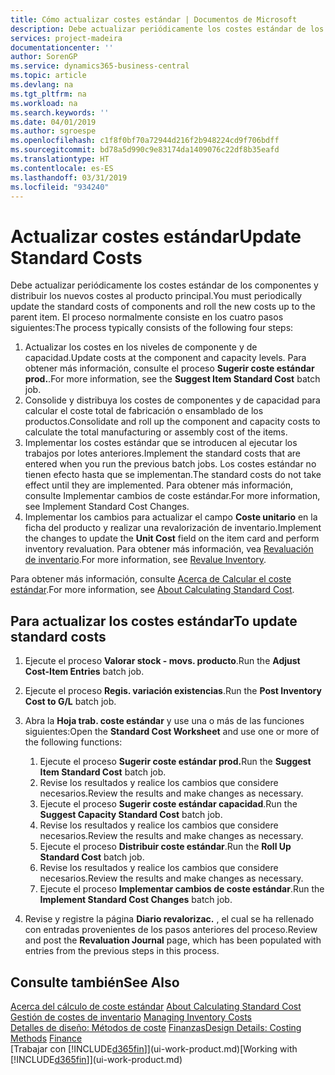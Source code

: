 ```yaml
---
title: Cómo actualizar costes estándar | Documentos de Microsoft
description: Debe actualizar periódicamente los costes estándar de los componentes y distribuir los nuevos costes al producto principal.
services: project-madeira
documentationcenter: ''
author: SorenGP
ms.service: dynamics365-business-central
ms.topic: article
ms.devlang: na
ms.tgt_pltfrm: na
ms.workload: na
ms.search.keywords: ''
ms.date: 04/01/2019
ms.author: sgroespe
ms.openlocfilehash: c1f8f0bf70a72944d216f2b948224cd9f706bdff
ms.sourcegitcommit: bd78a5d990c9e83174da1409076c22df8b35eafd
ms.translationtype: HT
ms.contentlocale: es-ES
ms.lasthandoff: 03/31/2019
ms.locfileid: "934240"
---
```

# <a name="update-standard-costs"></a><span data-ttu-id="09b95-103">Actualizar costes estándar</span><span class="sxs-lookup"><span data-stu-id="09b95-103">Update Standard Costs</span></span>
<span data-ttu-id="09b95-104">Debe actualizar periódicamente los costes estándar de los componentes y distribuir los nuevos costes al producto principal.</span><span class="sxs-lookup"><span data-stu-id="09b95-104">You must periodically update the standard costs of components and roll the new costs up to the parent item.</span></span> <span data-ttu-id="09b95-105">El proceso normalmente consiste en los cuatro pasos siguientes:</span><span class="sxs-lookup"><span data-stu-id="09b95-105">The process typically consists of the following four steps:</span></span>  

1.  <span data-ttu-id="09b95-106">Actualizar los costes en los niveles de componente y de capacidad.</span><span class="sxs-lookup"><span data-stu-id="09b95-106">Update costs at the component and capacity levels.</span></span> <span data-ttu-id="09b95-107">Para obtener más información, consulte el proceso **Sugerir coste estándar prod.**.</span><span class="sxs-lookup"><span data-stu-id="09b95-107">For more information, see the **Suggest Item Standard Cost** batch job.</span></span>  
2.  <span data-ttu-id="09b95-108">Consolide y distribuya los costes de componentes y de capacidad para calcular el coste total de fabricación o ensamblado de los productos.</span><span class="sxs-lookup"><span data-stu-id="09b95-108">Consolidate and roll up the component and capacity costs to calculate the total manufacturing or assembly cost of the items.</span></span>  
3.  <span data-ttu-id="09b95-109">Implementar los costes estándar que se introducen al ejecutar los trabajos por lotes anteriores.</span><span class="sxs-lookup"><span data-stu-id="09b95-109">Implement the standard costs that are entered when you run the previous batch jobs.</span></span> <span data-ttu-id="09b95-110">Los costes estándar no tienen efecto hasta que se implementan.</span><span class="sxs-lookup"><span data-stu-id="09b95-110">The standard costs do not take effect until they are implemented.</span></span> <span data-ttu-id="09b95-111">Para obtener más información, consulte Implementar cambios de coste estándar.</span><span class="sxs-lookup"><span data-stu-id="09b95-111">For more information, see Implement Standard Cost Changes.</span></span>  
4.  <span data-ttu-id="09b95-112">Implementar los cambios para actualizar el campo **Coste unitario** en la ficha del producto y realizar una revalorización de inventario.</span><span class="sxs-lookup"><span data-stu-id="09b95-112">Implement the changes to update the **Unit Cost** field on the item card and perform inventory revaluation.</span></span> <span data-ttu-id="09b95-113">Para obtener más información, vea [Revaluación de inventario](inventory-how-revalue-inventory.md).</span><span class="sxs-lookup"><span data-stu-id="09b95-113">For more information, see [Revalue Inventory](inventory-how-revalue-inventory.md).</span></span>  

<span data-ttu-id="09b95-114">Para obtener más información, consulte [Acerca de Calcular el coste estándar](finance-about-calculating-standard-cost.md).</span><span class="sxs-lookup"><span data-stu-id="09b95-114">For more information, see [About Calculating Standard Cost](finance-about-calculating-standard-cost.md).</span></span>  
## <a name="to-update-standard-costs"></a><span data-ttu-id="09b95-115">Para actualizar los costes estándar</span><span class="sxs-lookup"><span data-stu-id="09b95-115">To update standard costs</span></span>  
1.  <span data-ttu-id="09b95-116">Ejecute el proceso **Valorar stock - movs. producto**.</span><span class="sxs-lookup"><span data-stu-id="09b95-116">Run the **Adjust Cost-Item Entries** batch job.</span></span>  
2.  <span data-ttu-id="09b95-117">Ejecute el proceso **Regis. variación existencias**.</span><span class="sxs-lookup"><span data-stu-id="09b95-117">Run the **Post Inventory Cost to G/L** batch job.</span></span>  
3.  <span data-ttu-id="09b95-118">Abra la **Hoja trab. coste estándar** y use una o más de las funciones siguientes:</span><span class="sxs-lookup"><span data-stu-id="09b95-118">Open the **Standard Cost Worksheet** and use one or more of the following functions:</span></span>  

    1.  <span data-ttu-id="09b95-119">Ejecute el proceso **Sugerir coste estándar prod.**</span><span class="sxs-lookup"><span data-stu-id="09b95-119">Run the **Suggest Item Standard Cost** batch job.</span></span>  
    2.  <span data-ttu-id="09b95-120">Revise los resultados y realice los cambios que considere necesarios.</span><span class="sxs-lookup"><span data-stu-id="09b95-120">Review the results and make changes as necessary.</span></span>  
    3.  <span data-ttu-id="09b95-121">Ejecute el proceso **Sugerir coste estándar capacidad**.</span><span class="sxs-lookup"><span data-stu-id="09b95-121">Run the **Suggest Capacity Standard Cost** batch job.</span></span>  
    4.  <span data-ttu-id="09b95-122">Revise los resultados y realice los cambios que considere necesarios.</span><span class="sxs-lookup"><span data-stu-id="09b95-122">Review the results and make changes as necessary.</span></span>
    5. <span data-ttu-id="09b95-123">Ejecute el proceso **Distribuir coste estándar**.</span><span class="sxs-lookup"><span data-stu-id="09b95-123">Run the **Roll Up Standard Cost** batch job.</span></span>
    6.  <span data-ttu-id="09b95-124">Revise los resultados y realice los cambios que considere necesarios.</span><span class="sxs-lookup"><span data-stu-id="09b95-124">Review the results and make changes as necessary.</span></span>
    7.  <span data-ttu-id="09b95-125">Ejecute el proceso **Implementar cambios de coste estándar**.</span><span class="sxs-lookup"><span data-stu-id="09b95-125">Run the **Implement Standard Cost Changes** batch job.</span></span>  
4.  <span data-ttu-id="09b95-126">Revise y registre la página **Diario revalorizac.** , el cual se ha rellenado con entradas provenientes de los pasos anteriores del proceso.</span><span class="sxs-lookup"><span data-stu-id="09b95-126">Review and post the **Revaluation Journal** page, which has been populated with entries from the previous steps in this process.</span></span>  

## <a name="see-also"></a><span data-ttu-id="09b95-127">Consulte también</span><span class="sxs-lookup"><span data-stu-id="09b95-127">See Also</span></span>  
 <span data-ttu-id="09b95-128">[Acerca del cálculo de coste estándar](finance-about-calculating-standard-cost.md) </span><span class="sxs-lookup"><span data-stu-id="09b95-128">[About Calculating Standard Cost](finance-about-calculating-standard-cost.md) </span></span>  
 <span data-ttu-id="09b95-129">[Gestión de costes de inventario](finance-manage-inventory-costs.md) </span><span class="sxs-lookup"><span data-stu-id="09b95-129">[Managing Inventory Costs](finance-manage-inventory-costs.md) </span></span>  
 <span data-ttu-id="09b95-130">[Detalles de diseño: Métodos de coste](design-details-costing-methods.md) [Finanzas](finance.md)</span><span class="sxs-lookup"><span data-stu-id="09b95-130">[Design Details: Costing Methods](design-details-costing-methods.md) [Finance](finance.md)</span></span>  
 <span data-ttu-id="09b95-131">[Trabajar con [!INCLUDE[d365fin](includes/d365fin_md.md)]](ui-work-product.md)</span><span class="sxs-lookup"><span data-stu-id="09b95-131">[Working with [!INCLUDE[d365fin](includes/d365fin_md.md)]](ui-work-product.md)</span></span>  
